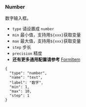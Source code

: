 ### Number

数字输入框。

-   `type` 请设置成 `number`
-   `min` 最小值，支持用`${xxx}`获取变量
-   `max` 最大值，支持用`${xxx}`获取变量
-   `step` 步长
-   `precision` 精度
-   **还有更多通用配置请参考** [FormItem](./FormItem.md)

```schema:height="200" scope="form-item"
{
  "type": "number",
  "name": "text",
  "label": "数字",
  "min": 1,
  "max": 10,
  "step": 1
}
```
